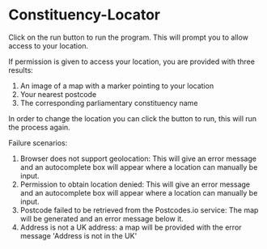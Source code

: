 # Constituency-Locator

Click on the run button to run the program. This will prompt you to allow access to your location. 

If permission is given to access your location, you are provided with three results:

1)  An image of a map with a marker pointing to your location
2)  Your nearest postcode
3)  The corresponding parliamentary constituency name

In order to change the location you can click the button to run, this will run the process again.

Failure scenarios:

1)  Browser does not support geolocation: This will give an error message and an autocomplete box will appear where a location can manually be input.
2)  Permission to obtain location denied: This will give an error message and an autocomplete box will appear where a location can manually be input.
3)  Postcode failed to be retrieved from the Postcodes.io service: The map will be generated and an error message below it.
4)  Address is not a UK address: a map will be provided with the error message 'Address is not in the UK'
